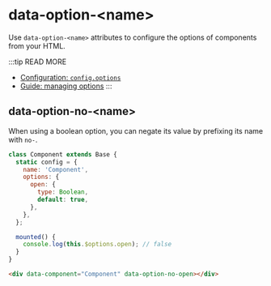 # data-option-<​name>

Use `data-option-<name>` attributes to configure the options of components from your HTML.

:::tip READ MORE
- [Configuration: `config.options`](/api/configuration.html#config-options)
- [Guide: managing options](/guide/introduction/managing-options.html)
:::

## data-option-no-<​name>

When using a boolean option, you can negate its value by prefixing its name with `no-`.

```js
class Component extends Base {
  static config = {
    name: 'Component',
    options: {
      open: {
        type: Boolean,
        default: true,
      },
    },
  };

  mounted() {
    console.log(this.$options.open); // false
  }
}
```

```html
<div data-component="Component" data-option-no-open></div>
```
